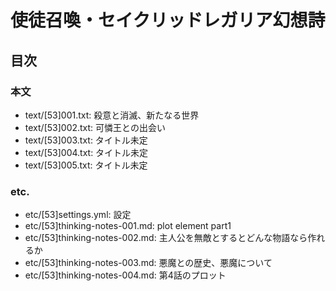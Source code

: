 # 使徒召喚・セイクリッドレガリア幻想詩

## 目次
### 本文
- text/[53]001.txt: 殺意と消滅、新たなる世界
- text/[53]002.txt: 可憐王との出会い
- text/[53]003.txt: タイトル未定
- text/[53]004.txt: タイトル未定
- text/[53]005.txt: タイトル未定

### etc.
- etc/[53]settings.yml: 設定
- etc/[53]thinking-notes-001.md: plot element part1
- etc/[53]thinking-notes-002.md: 主人公を無敵とするとどんな物語なら作れるか
- etc/[53]thinking-notes-003.md: 悪魔との歴史、悪魔について
- etc/[53]thinking-notes-004.md: 第4話のプロット
